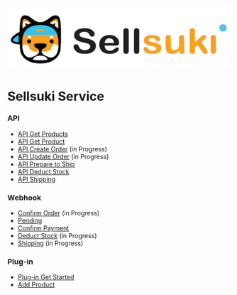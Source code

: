 # ![](/assets/logo2.png)

# Sellsuki Service

### API

* [API Get Products](#)
* [API Get Product](#)
* [API Create Order](#)
  \(in Progress\)
* [API Update Order](#)
  \(in Progress\)
* [API Prepare to Ship](#)
* [API Deduct Stock](#)
* [API Shipping](#)

### Webhook

* [Confirm Order](#)
  \(in Progress\)
* [Pending](#)
* [Confirm Payment](#)
* [Deduct Stock](#)
  \(in Progress\)
* [Shipping](#)
  \(in Progress\)

### Plug-in

* [Plug-in Get Started](#)
* [Add Product](#)



